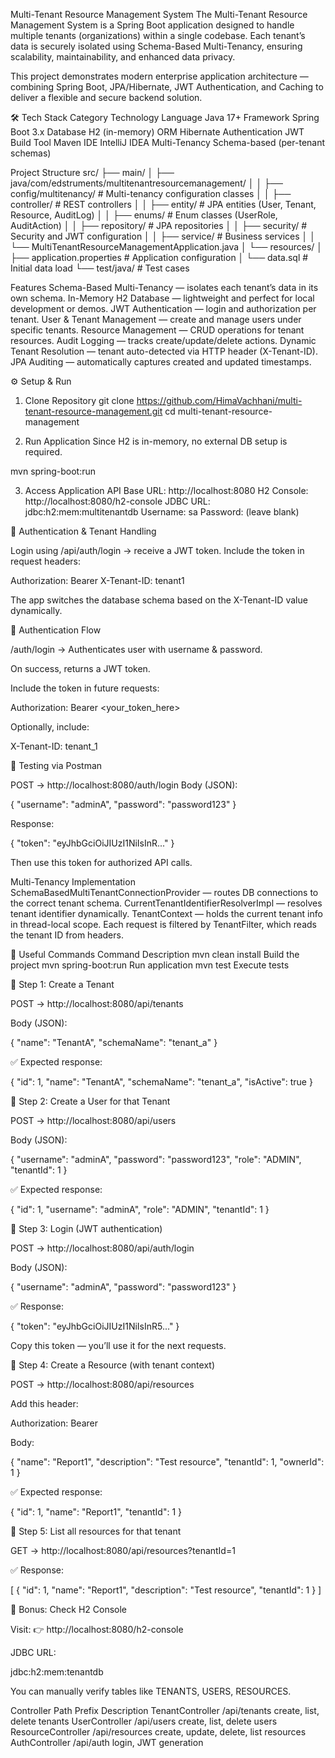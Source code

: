 Multi-Tenant Resource Management System
The Multi-Tenant Resource Management System is a Spring Boot application designed to handle multiple tenants (organizations) within a single codebase.
Each tenant’s data is securely isolated using Schema-Based Multi-Tenancy, ensuring scalability, maintainability, and enhanced data privacy.

This project demonstrates modern enterprise application architecture — combining Spring Boot, JPA/Hibernate, JWT Authentication, and Caching to deliver a flexible and secure backend solution.

🛠️ Tech Stack
Category	               Technology
Language	               Java 17+
Framework	               Spring Boot 3.x
Database	               H2 (in-memory)
ORM	                     Hibernate
Authentication	         JWT
Build Tool	             Maven
IDE	                     IntelliJ IDEA
Multi-Tenancy	           Schema-based (per-tenant schemas)

Project Structure
src/
 ├── main/
 │   ├── java/com/edstruments/multitenantresourcemanagement/
 │   │   ├── config/multitenancy/      # Multi-tenancy configuration classes
 │   │   ├── controller/               # REST controllers
 │   │   ├── entity/                   # JPA entities (User, Tenant, Resource, AuditLog)
 │   │   ├── enums/                    # Enum classes (UserRole, AuditAction)
 │   │   ├── repository/               # JPA repositories
 │   │   ├── security/                 # Security and JWT configuration
 │   │   ├── service/                  # Business services
 │   │   └── MultiTenantResourceManagementApplication.java
 │   └── resources/
 │       ├── application.properties    # Application configuration
 │       └── data.sql                  # Initial data load
 └── test/java/                        # Test cases

 Features
 Schema-Based Multi-Tenancy — isolates each tenant’s data in its own schema.
 In-Memory H2 Database — lightweight and perfect for local development or demos.
 JWT Authentication — login and authorization per tenant.
 User & Tenant Management — create and manage users under specific tenants.
 Resource Management — CRUD operations for tenant resources.
 Audit Logging — tracks create/update/delete actions.
 Dynamic Tenant Resolution — tenant auto-detected via HTTP header (X-Tenant-ID).
 JPA Auditing — automatically captures created and updated timestamps.


⚙️ Setup & Run
1. Clone Repository
git clone https://github.com/HimaVachhani/multi-tenant-resource-management.git
cd multi-tenant-resource-management

2. Run Application
Since H2 is in-memory, no external DB setup is required.

mvn spring-boot:run

3. Access Application
API Base URL: http://localhost:8080
H2 Console: http://localhost:8080/h2-console
JDBC URL: jdbc:h2:mem:multitenantdb
Username: sa
Password: (leave blank)

🔑 Authentication & Tenant Handling

Login using /api/auth/login → receive a JWT token.
Include the token in request headers:

Authorization: Bearer <token>
X-Tenant-ID: tenant1

The app switches the database schema based on the X-Tenant-ID value dynamically.

🔑 Authentication Flow

/auth/login → Authenticates user with username & password.

On success, returns a JWT token.

Include the token in future requests:

Authorization: Bearer <your_token_here>

Optionally, include:

X-Tenant-ID: tenant_1

🧪 Testing via Postman

POST → http://localhost:8080/auth/login
Body (JSON):

{
  "username": "adminA",
  "password": "password123"
}


Response:

{
  "token": "eyJhbGciOiJIUzI1NiIsInR..."
}


Then use this token for authorized API calls.

Multi-Tenancy Implementation
SchemaBasedMultiTenantConnectionProvider — routes DB connections to the correct tenant schema.
CurrentTenantIdentifierResolverImpl — resolves tenant identifier dynamically.
TenantContext — holds the current tenant info in thread-local scope.
Each request is filtered by TenantFilter, which reads the tenant ID from headers.

🧰 Useful Commands
Command	                            Description
mvn clean install	                  Build the project
mvn spring-boot:run	                Run application
mvn test	                          Execute tests

🧪 Step 1: Create a Tenant

POST → http://localhost:8080/api/tenants

Body (JSON):

{
  "name": "TenantA",
  "schemaName": "tenant_a"
}


✅ Expected response:

{
  "id": 1,
  "name": "TenantA",
  "schemaName": "tenant_a",
  "isActive": true
}

🧪 Step 2: Create a User for that Tenant

POST → http://localhost:8080/api/users

Body (JSON):

{
  "username": "adminA",
  "password": "password123",
  "role": "ADMIN",
  "tenantId": 1
}


✅ Expected response:

{
  "id": 1,
  "username": "adminA",
  "role": "ADMIN",
  "tenantId": 1
}

🧪 Step 3: Login (JWT authentication)

POST → http://localhost:8080/api/auth/login

Body (JSON):

{
  "username": "adminA",
  "password": "password123"
}


✅ Response:

{
  "token": "eyJhbGciOiJIUzI1NiIsInR5..."
}


Copy this token — you’ll use it for the next requests.

🧪 Step 4: Create a Resource (with tenant context)

POST → http://localhost:8080/api/resources

Add this header:

Authorization: Bearer <your-JWT-token>


Body:

{
  "name": "Report1",
  "description": "Test resource",
  "tenantId": 1,
  "ownerId": 1
}


✅ Expected response:

{
  "id": 1,
  "name": "Report1",
  "tenantId": 1
}

🧪 Step 5: List all resources for that tenant

GET →
http://localhost:8080/api/resources?tenantId=1

✅ Response:

[
  {
    "id": 1,
    "name": "Report1",
    "description": "Test resource",
    "tenantId": 1
  }
]

🧩 Bonus: Check H2 Console

Visit:
👉 http://localhost:8080/h2-console

JDBC URL:

jdbc:h2:mem:tenantdb


You can manually verify tables like TENANTS, USERS, RESOURCES.


Controller	                       Path Prefix	                               Description
TenantController	                  /api/tenants	                             create, list, delete tenants
UserController	                    /api/users	                               create, list, delete users
ResourceController	                /api/resources	                           create, update, delete, list resources
AuthController	                    /api/auth	                                 login, JWT generation
